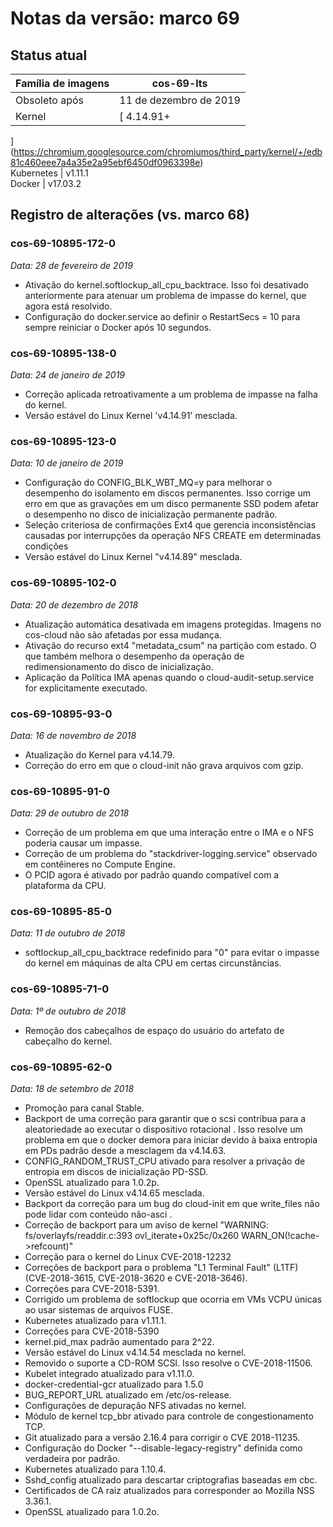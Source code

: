 #  Notas da versão: marco 69

##  Status atual

Família de imagens  |  cos-69-lts  
---|---  
Obsoleto após  |  11 de dezembro de 2019  
Kernel  |  [ 4.14.91+
](https://chromium.googlesource.com/chromiumos/third_party/kernel/+/edb81c460eee7a4a35e2a95ebf6450df0963398e)  
Kubernetes  |  v1.11.1  
Docker  |  v17.03.2  
  
##  Registro de alterações (vs. marco 68)

###  cos-69-10895-172-0

_Data: 28 de fevereiro de 2019_

  * Ativação do kernel.softlockup_all_cpu_backtrace. Isso foi desativado anteriormente para atenuar um problema de impasse do kernel, que agora está resolvido. 
  * Configuração do docker.service ao definir o RestartSecs = 10 para sempre reiniciar o Docker após 10 segundos. 

###  cos-69-10895-138-0

_Data: 24 de janeiro de 2019_

  * Correção aplicada retroativamente a um problema de impasse na falha do kernel. 
  * Versão estável do Linux Kernel 'v4.14.91' mesclada. 

###  cos-69-10895-123-0

_Data: 10 de janeiro de 2019_

  * Configuração do CONFIG_BLK_WBT_MQ=y para melhorar o desempenho do isolamento em discos permanentes. Isso corrige um erro em que as gravações em um disco permanente SSD podem afetar o desempenho no disco de inicialização permanente padrão. 
  * Seleção criteriosa de confirmações Ext4 que gerencia inconsistências causadas por interrupções da operação NFS CREATE em determinadas condições 
  * Versão estável do Linux Kernel "v4.14.89" mesclada. 

###  cos-69-10895-102-0

_Data: 20 de dezembro de 2018_

  * Atualização automática desativada em imagens protegidas. Imagens no cos-cloud não são afetadas por essa mudança. 
  * Ativação do recurso ext4 "metadata_csum" na partição com estado. O que também melhora o desempenho da operação de redimensionamento do disco de inicialização. 
  * Aplicação da Política IMA apenas quando o cloud-audit-setup.service for explicitamente executado. 

###  cos-69-10895-93-0

_Data: 16 de novembro de 2018_

  * Atualização do Kernel para v4.14.79. 
  * Correção do erro em que o cloud-init não grava arquivos com gzip. 

###  cos-69-10895-91-0

_Data: 29 de outubro de 2018_

  * Correção de um problema em que uma interação entre o IMA e o NFS poderia causar um impasse. 
  * Correção de um problema do "stackdriver-logging.service" observado em contêineres no Compute Engine. 
  * O PCID agora é ativado por padrão quando compatível com a plataforma da CPU. 

###  cos-69-10895-85-0

_Data: 11 de outubro de 2018_

  * softlockup_all_cpu_backtrace redefinido para "0" para evitar o impasse do kernel em máquinas de alta CPU em certas circunstâncias. 

###  cos-69-10895-71-0

_Data: 1º de outubro de 2018_

  * Remoção dos cabeçalhos de espaço do usuário do artefato de cabeçalho do kernel. 

###  cos-69-10895-62-0

_Data: 18 de setembro de 2018_

  * Promoção para canal Stable. 
  * Backport de uma correção para garantir que o scsi contribua para a aleatoriedade ao executar o dispositivo rotacional  . Isso resolve um problema em que o docker demora para iniciar devido à baixa entropia em PDs padrão desde a mesclagem da v4.14.63. 
  * CONFIG_RANDOM_TRUST_CPU ativado para resolver a privação de entropia em discos de inicialização PD-SSD. 
  * OpenSSL atualizado para 1.0.2p. 
  * Versão estável do Linux v4.14.65 mesclada. 
  * Backport da correção para um bug do cloud-init em que write_files não pode lidar com conteúdo não-asci  . 
  * Correção de backport para um aviso de kernel "WARNING: fs/overlayfs/readdir.c:393 ovl_iterate+0x25c/0x260 WARN_ON(!cache->refcount)" 
  * Correção para o kernel do Linux CVE-2018-12232 
  * Correções de backport para o problema "L1 Terminal Fault" (L1TF) (CVE-2018-3615, CVE-2018-3620 e CVE-2018-3646). 
  * Correções para CVE-2018-5391. 
  * Corrigido um problema de softlockup que ocorria em VMs VCPU únicas ao usar sistemas de arquivos FUSE. 
  * Kubernetes atualizado para v1.11.1. 
  * Correções para CVE-2018-5390 
  * kernel.pid_max padrão aumentado para 2^22. 
  * Versão estável do Linux v4.14.54 mesclada no kernel. 
  * Removido o suporte a CD-ROM SCSI. Isso resolve o CVE-2018-11506. 
  * Kubelet integrado atualizado para v1.11.0. 
  * docker-credential-gcr atualizado para 1.5.0 
  * BUG_REPORT_URL atualizado em /etc/os-release. 
  * Configurações de depuração NFS ativadas no kernel. 
  * Módulo de kernel tcp_bbr ativado para controle de congestionamento TCP. 
  * Git atualizado para a versão 2.16.4 para corrigir o CVE 2018-11235. 
  * Configuração do Docker "--disable-legacy-registry" definida como verdadeira por padrão. 
  * Kubernetes atualizado para 1.10.4. 
  * Sshd_config atualizado para descartar criptografias baseadas em cbc. 
  * Certificados de CA raiz atualizados para corresponder ao Mozilla NSS 3.36.1. 
  * OpenSSL atualizado para 1.0.2o. 

